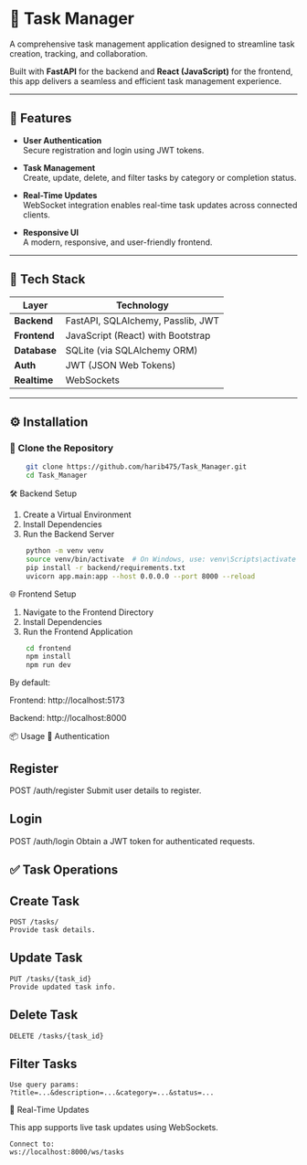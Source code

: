 # 📝 Task Manager

A comprehensive task management application designed to streamline task creation, tracking, and collaboration.

Built with **FastAPI** for the backend and **React (JavaScript)** for the frontend, this app delivers a seamless and efficient task management experience.

---

## 🚀 Features

- **User Authentication**  
  Secure registration and login using JWT tokens.

- **Task Management**  
  Create, update, delete, and filter tasks by category or completion status.

- **Real-Time Updates**  
  WebSocket integration enables real-time task updates across connected clients.

- **Responsive UI**  
  A modern, responsive, and user-friendly frontend.

---

## 🧰 Tech Stack

| Layer      | Technology                                |
|------------|-------------------------------------------|
| **Backend**   | FastAPI, SQLAlchemy, Passlib, JWT         |
| **Frontend**  | JavaScript (React) with Bootstrap         |
| **Database**  | SQLite (via SQLAlchemy ORM)               |
| **Auth**      | JWT (JSON Web Tokens)                     |
| **Realtime**  | WebSockets                                |

---

## ⚙️ Installation

### 🔁 Clone the Repository

```bash
    git clone https://github.com/harib475/Task_Manager.git
    cd Task_Manager
```

🛠️ Backend Setup
1. Create a Virtual Environment
2. Install Dependencies
3. Run the Backend Server

```bash
    python -m venv venv
    source venv/bin/activate  # On Windows, use: venv\Scripts\activate
    pip install -r backend/requirements.txt
    uvicorn app.main:app --host 0.0.0.0 --port 8000 --reload
```


🌐 Frontend Setup
1. Navigate to the Frontend Directory
2. Install Dependencies
3. Run the Frontend Application

```bash
    cd frontend
    npm install
    npm run dev
```

By default:

Frontend: http://localhost:5173

Backend: http://localhost:8000

📦 Usage
🔐 Authentication

## Register
POST /auth/register
Submit user details to register.

## Login
POST /auth/login
Obtain a JWT token for authenticated requests.

## ✅ Task Operations

## Create Task
    POST /tasks/
    Provide task details.

## Update Task
    PUT /tasks/{task_id}
    Provide updated task info.

## Delete Task
    DELETE /tasks/{task_id}

## Filter Tasks
    Use query params:
    ?title=...&description=...&category=...&status=...

🔄 Real-Time Updates

This app supports live task updates using WebSockets.

    Connect to:
    ws://localhost:8000/ws/tasks